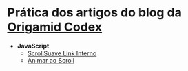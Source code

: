 # Prática dos artigos do blog da [Origamid Codex](https://www.origamid.com/codex/category/codigo/)

* **JavaScript**
  + [ScrollSuave Link Interno](https://github.com/MatheusGomesWeb/cursos-origamid/tree/master/Origamid-Codex/ScrollSuave-LinkInterno)
  + [Animar ao Scroll](https://github.com/MatheusGomesWeb/cursos-origamid/tree/master/Origamid-Codex/AnimarAoScroll)

